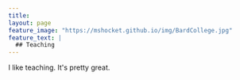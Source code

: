 ```yaml
---
title:
layout: page
feature_image: "https://mshocket.github.io/img/BardCollege.jpg"
feature_text: |
  ## Teaching
---
```


I like teaching. It's pretty great.